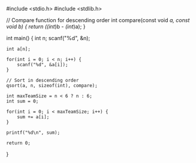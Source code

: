 #include <stdio.h>
#include <stdlib.h>

// Compare function for descending order
int compare(const void *a, const void *b) {
    return (*(int*)b - *(int*)a);
}

int main() {
    int n;
    scanf("%d", &n);
    
    int a[n];
    
    for(int i = 0; i < n; i++) {
        scanf("%d", &a[i]);
    }
    
    // Sort in descending order
    qsort(a, n, sizeof(int), compare);
    
    int maxTeamSize = n < 6 ? n : 6;
    int sum = 0;
    
    for(int i = 0; i < maxTeamSize; i++) {
        sum += a[i];
    }
    
    printf("%d\n", sum);
    
    return 0;
}

